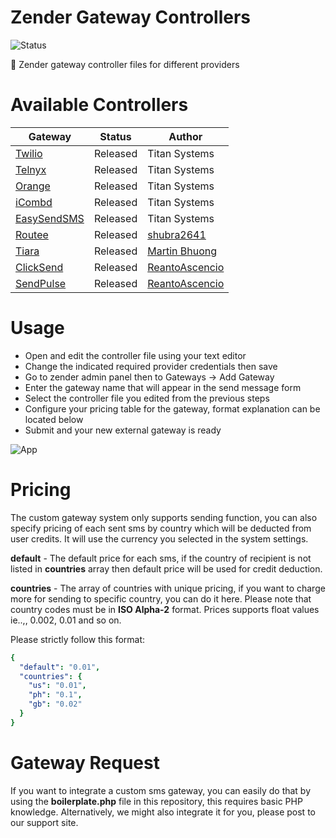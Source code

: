 # Zender Gateway Controllers

![Status](https://img.shields.io/badge/status-released-blue?style=for-the-badge)

🔩 Zender gateway controller files for different providers

# Available Controllers

| Gateway | Status | Author |
| ------ | ------ | ------ |
| [Twilio](https://www.twilio.com) | Released | Titan Systems |
| [Telnyx](https://telnyx.com) | Released | Titan Systems |
| [Orange](https://developer.orange.com) | Released | Titan Systems |
| [iCombd](http://icombd.com) | Released | Titan Systems |
| [EasySendSMS](https://www.easysendsms.com) | Released | Titan Systems |
| [Routee](https://www.routee.net) | Released | [shubra2641](https://github.com/shubra2641) |
| [Tiara](https://meliora.co.ke/product/tiara) | Released | [Martin Bhuong](https://github.com/compgeniuses) |
| [ClickSend](https://www.clicksend.com) | Released | [ReantoAscencio](https://github.com/ReantoAscencio) |
| [SendPulse](https://sendpulse.com/) | Released | [ReantoAscencio](https://github.com/ReantoAscencio) |

# Usage

* Open and edit the controller file using your text editor
* Change the indicated required provider credentials then save
* Go to zender admin panel then to Gateways -> Add Gateway
* Enter the gateway name that will appear in the send message form
* Select the controller file you edited from the previous steps
* Configure your pricing table for the gateway, format explanation can be located below
* Submit and your new external gateway is ready

![App](https://github.com/titansys/zender-gateways/blob/master/screenshot.png)

# Pricing

The custom gateway system only supports sending function, you can also specify pricing of each sent sms by country which will be deducted from user credits. It will use the currency you selected in the system settings.

**default** - The default price for each sms, if the country of recipient is not listed in **countries** array then default price will be used for credit deduction.

**countries** - The array of countries with unique pricing, if you want to charge more for sending to specific country, you can do it here. Please note that country codes must be in **ISO Alpha-2** format. Prices supports float values ie..,, 0.002, 0.01 and so on.

Please strictly follow this format:
```yaml
{
  "default": "0.01",
  "countries": {
    "us": "0.01",
    "ph": "0.1",
    "gb": "0.02"
  }
}
```

# Gateway Request

If you want to integrate a custom sms gateway, you can easily do that by using the **boilerplate.php** file in this repository, this requires basic PHP knowledge. Alternatively, we might also integrate it for you, please post to our support site.
